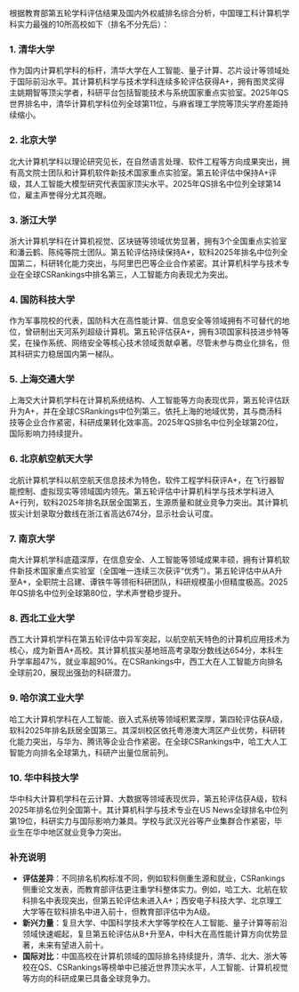 根据教育部第五轮学科评估结果及国内外权威排名综合分析，中国理工科计算机学科实力最强的10所高校如下（排名不分先后）：

### 1. **清华大学**  
作为国内计算机学科的标杆，清华大学在人工智能、量子计算、芯片设计等领域处于国际前沿水平。其计算机科学与技术学科连续多轮评估获得A+，拥有图灵奖得主姚期智等顶尖学者，科研平台包括智能技术与系统国家重点实验室。2025年QS世界排名中，清华计算机学科位列全球第11位，与麻省理工学院等顶尖学府差距持续缩小。

### 2. **北京大学**  
北大计算机学科以理论研究见长，在自然语言处理、软件工程等方向成果突出，拥有高文院士团队和计算机软件新技术国家重点实验室。第五轮评估中保持A+评级，其人工智能大模型研究代表国家顶尖水平。2025年QS排名中位列全球第14位，雇主声誉得分尤其亮眼。

### 3. **浙江大学**  
浙大计算机学科在计算机视觉、区块链等领域优势显著，拥有3个全国重点实验室和潘云鹤、陈纯等院士团队。第五轮评估持续保持A+，软科2025年排名中位列全国第二，科研转化能力突出，与阿里巴巴等企业合作紧密。其计算机科学与技术专业在全球CSRankings中排名第三，人工智能方向表现尤为突出。

### 4. **国防科技大学**  
作为军事院校的代表，国防科大在高性能计算、信息安全等领域拥有不可替代的地位，曾研制出天河系列超级计算机。第五轮评估获A+，拥有3项国家科技进步特等奖，在操作系统、网络安全等核心技术领域贡献卓著。尽管未参与商业化排名，但其科研实力稳居国内第一梯队。

### 5. **上海交通大学**  
上海交大计算机学科在计算机系统结构、人工智能等方向表现优异，第五轮评估跃升为A+，并在全球CSRankings中位列第三。依托上海的地域优势，其与商汤科技等企业合作紧密，科研成果转化效率高。2025年QS排名中位列全球第20位，国际影响力持续提升。

### 6. **北京航空航天大学**  
北航计算机学科以航空航天信息技术为特色，软件工程学科获评A+，在飞行器智能控制、虚拟现实等领域国内领先。第五轮评估中计算机科学与技术学科进入A+行列，软科2025年排名跃居全国第五，生源质量和就业竞争力突出。其计算机拔尖计划录取分数线在浙江省高达674分，显示社会认可度。

### 7. **南京大学**  
南大计算机学科底蕴深厚，在信息安全、人工智能等领域成果丰硕，拥有计算机软件新技术国家重点实验室（全国唯一连续三次获评“优秀”）。第五轮评估中从A升至A+，全职院士吕建、谭铁牛等领衔科研团队，科研规模虽小但精度极高。2025年QS排名中位列全球第80位，学术声誉稳步提升。

### 8. **西北工业大学**  
西工大计算机学科在第五轮评估中异军突起，以航空航天特色的计算机应用技术为核心，成为新晋A+高校。其计算机拔尖基地班高考录取分数线达654分，本科生升学率超47%，就业率超90%。在CSRankings中，西工大在人工智能方向排名全球前20，展现出强劲的科研潜力。

### 9. **哈尔滨工业大学**  
哈工大计算机学科在人工智能、嵌入式系统等领域积累深厚，第四轮评估获A级，软科2025年排名跃居全国第三。其深圳校区依托粤港澳大湾区产业优势，科研转化能力突出，与华为、腾讯等企业合作紧密。在全球CSRankings中，哈工大人工智能方向排名全球第九，科研产出量位居前列。

### 10. **华中科技大学**  
华中科大计算机学科在云计算、大数据等领域表现优异，第五轮评估获A级，软科2025年排名位列全国第十。其计算机科学与技术专业在US News全球排名中位列第19位，科研实力与国际影响力兼具。学校与武汉光谷等产业集群合作紧密，毕业生在华中地区就业竞争力突出。

### 补充说明  
- **评估差异**：不同排名机构标准不同，例如软科侧重生源和就业，CSRankings侧重论文发表，而教育部评估更注重学科整体实力。例如，哈工大、北航在软科排名中表现突出，但第五轮评估未进入A+；西安电子科技大学、北京理工大学等在软科排名中进入前十，但教育部评估中为A级。  
- **新兴力量**：复旦大学、中国科学技术大学等学校在人工智能、量子计算等前沿领域快速崛起，复旦第五轮评估从B+升至A，中科大在高性能计算方向优势显著，未来有望进入前十。  
- **国际对比**：中国高校在计算机领域的国际排名持续提升，清华、北大、浙大等校在QS、CSRankings等榜单中已接近世界顶尖水平，人工智能、计算机视觉等方向的科研成果已具备全球竞争力。  
